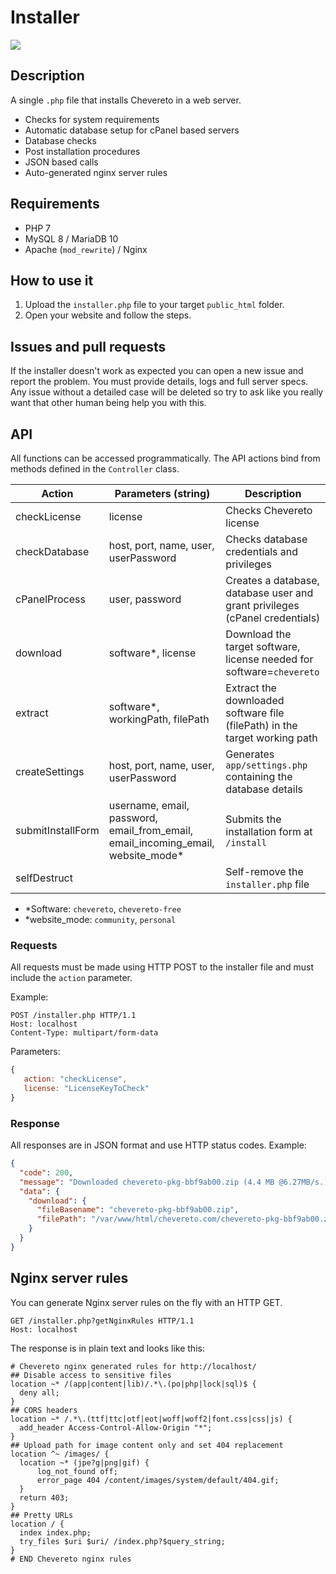 # Installer

<img src="https://chevereto.com/src/img/installer/screen-v2.png?20190623" style="max-height: 600px;">

## Description

A single `.php` file that installs Chevereto in a web server.

- Checks for system requirements
- Automatic database setup for cPanel based servers
- Database checks
- Post installation procedures
- JSON based calls
- Auto-generated nginx server rules

## Requirements

- PHP 7
- MySQL 8 / MariaDB 10
- Apache (`mod_rewrite`) / Nginx

## How to use it

1. Upload the `installer.php` file to your target `public_html` folder.
2. Open your website and follow the steps.

## Issues and pull requests

If the installer doesn't work as expected you can open a new issue and report the problem. You must provide details, logs and full server specs. Any issue without a detailed case will be deleted so try to ask like you really want that other human being help you with this.

## API

All functions can be accessed programmatically. The API actions bind from methods defined in the `Controller` class.

| Action            | Parameters (string)                                                               | Description                                                                 |
| ----------------- | --------------------------------------------------------------------------------- | --------------------------------------------------------------------------- |
| checkLicense      | license                                                                           | Checks Chevereto license                                                    |
| checkDatabase     | host, port, name, user, userPassword                                              | Checks database credentials and privileges                                  |
| cPanelProcess     | user, password                                                                    | Creates a database, database user and grant privileges (cPanel credentials) |
| download          | software\*, license                                                               | Download the target software, license needed for software=`chevereto`       |
| extract           | software\*, workingPath, filePath                                                 | Extract the downloaded software file (filePath) in the target working path  |
| createSettings    | host, port, name, user, userPassword                                              | Generates `app/settings.php` containing the database details                |
| submitInstallForm | username, email, password, email_from_email, email_incoming_email, website_mode\* | Submits the installation form at `/install`                                 |
| selfDestruct      |                                                                                   | Self-remove the `installer.php` file                                        |

- \*Software: `chevereto`, `chevereto-free`
- \*website_mode: `community`, `personal`

### Requests

All requests must be made using HTTP POST to the installer file and must include the `action` parameter.

Example:

```text
POST /installer.php HTTP/1.1
Host: localhost
Content-Type: multipart/form-data
```

Parameters:

```js
{
   action: "checkLicense",
   license: "LicenseKeyToCheck"
}
```

### Response

All responses are in JSON format and use HTTP status codes. Example:

```json
{
  "code": 200,
  "message": "Downloaded chevereto-pkg-bbf9ab00.zip (4.4 MB @6.27MB/s.)",
  "data": {
    "download": {
      "fileBasename": "chevereto-pkg-bbf9ab00.zip",
      "filePath": "/var/www/html/chevereto.com/chevereto-pkg-bbf9ab00.zip"
    }
  }
}
```

## Nginx server rules

You can generate Nginx server rules on the fly with an HTTP GET.

```text
GET /installer.php?getNginxRules HTTP/1.1
Host: localhost
```

The response is in plain text and looks like this:

```text
# Chevereto nginx generated rules for http://localhost/
## Disable access to sensitive files
location ~* /(app|content|lib)/.*\.(po|php|lock|sql)$ {
  deny all;
}
## CORS headers
location ~* /.*\.(ttf|ttc|otf|eot|woff|woff2|font.css|css|js) {
  add_header Access-Control-Allow-Origin "*";
}
## Upload path for image content only and set 404 replacement
location ^~ /images/ {
  location ~* (jpe?g|png|gif) {
      log_not_found off;
      error_page 404 /content/images/system/default/404.gif;
  }
  return 403;
}
## Pretty URLs
location / {
  index index.php;
  try_files $uri $uri/ /index.php?$query_string;
}
# END Chevereto nginx rules
```
